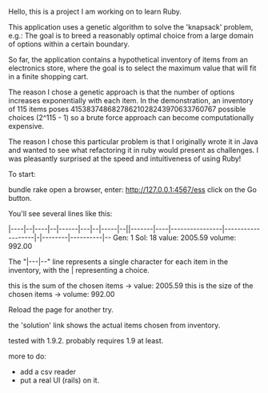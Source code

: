 
Hello, this is a project I am working on to learn Ruby.

This application uses a genetic algorithm to solve the 'knapsack' problem, e.g.:
The goal is to breed a reasonably optimal choice from a large domain of options
within a certain boundary.

So far, the application contains a hypothetical inventory of items from an
electronics store, where the goal is to select the maximum value that will fit
in a finite shopping cart.

The reason I chose a genetic approach is that the number of options increases
exponentially with each item.  In the demonstration, an inventory of 115 items 
poses 41538374868278621028243970633760767 possible choices (2^115 - 1) so a 
brute force approach can become computationally expensive.

The reason I chose this particular problem is that I originally wrote it in 
Java and wanted to see what refactoring it in ruby would present as challenges.
I was pleasantly surprised at the speed and intuitiveness of using Ruby!


To start:

bundle
rake
open a browser, enter: http://127.0.0.1:4567/ess
click on the Go button.

You'll see several lines like this:

|----|--|----|--|------|---|--|-----|--||-------|----|----------------|-------------------|-|--------|----------|--
Gen:   1 Sol:  18 value:  2005.59 volume:   992.00 

The "|---|--" line represents a single character for each item in the inventory, with the | representing a choice.

this is the sum of the chosen items -> value:  2005.59 
this is the size of the chosen items -> volume:   992.00 

Reload the page for another try.

the 'solution' link shows the actual items chosen from inventory.


tested with 1.9.2.  probably requires 1.9 at least.


more to do: 

* add a csv reader
* put a real UI (rails) on it.

